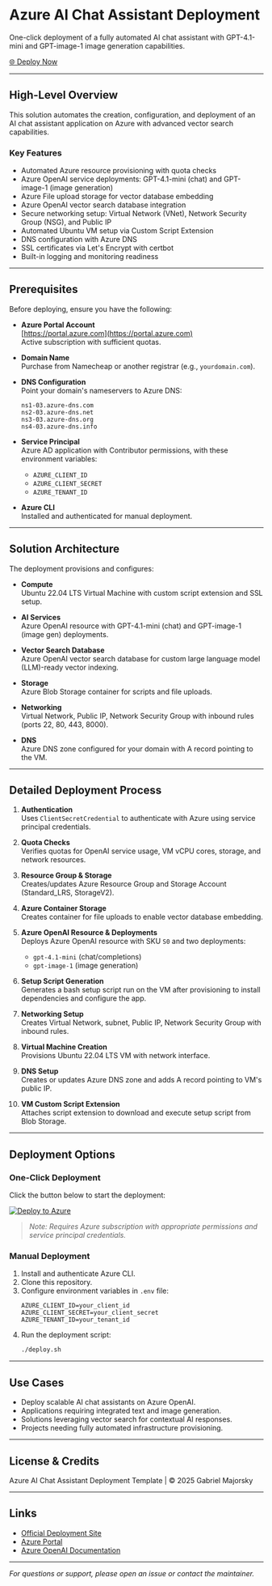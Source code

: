 # Azure AI Chat Assistant Deployment

One-click deployment of a fully automated AI chat assistant with GPT-4.1-mini and GPT-image-1 image generation capabilities.

[🌐 Deploy Now](https://azure-ai-assistant.netlify.app/)

---

## High-Level Overview

This solution automates the creation, configuration, and deployment of an AI chat assistant application on Azure with advanced vector search capabilities.

### Key Features

- Automated Azure resource provisioning with quota checks  
- Azure OpenAI service deployments: GPT-4.1-mini (chat) and GPT-image-1 (image generation)  
- Azure File upload storage for vector database embedding  
- Azure OpenAI vector search database integration  
- Secure networking setup: Virtual Network (VNet), Network Security Group (NSG), and Public IP  
- Automated Ubuntu VM setup via Custom Script Extension  
- DNS configuration with Azure DNS  
- SSL certificates via Let's Encrypt with certbot  
- Built-in logging and monitoring readiness  

---

## Prerequisites

Before deploying, ensure you have the following:

- **Azure Portal Account**  
  [https://portal.azure.com](https://portal.azure.com)  
  Active subscription with sufficient quotas.

- **Domain Name**  
  Purchase from Namecheap or another registrar (e.g., `yourdomain.com`).

- **DNS Configuration**  
  Point your domain's nameservers to Azure DNS:  
  ```
  ns1-03.azure-dns.com  
  ns2-03.azure-dns.net  
  ns3-03.azure-dns.org  
  ns4-03.azure-dns.info
  ```

- **Service Principal**  
  Azure AD application with Contributor permissions, with these environment variables:  
  - `AZURE_CLIENT_ID`  
  - `AZURE_CLIENT_SECRET`  
  - `AZURE_TENANT_ID`

- **Azure CLI**  
  Installed and authenticated for manual deployment.

---

## Solution Architecture

The deployment provisions and configures:

- **Compute**  
  Ubuntu 22.04 LTS Virtual Machine with custom script extension and SSL setup.

- **AI Services**  
  Azure OpenAI resource with GPT-4.1-mini (chat) and GPT-image-1 (image gen) deployments.

- **Vector Search Database**  
  Azure OpenAI vector search database for custom large language model (LLM)-ready vector indexing.

- **Storage**  
  Azure Blob Storage container for scripts and file uploads.

- **Networking**  
  Virtual Network, Public IP, Network Security Group with inbound rules (ports 22, 80, 443, 8000).

- **DNS**  
  Azure DNS zone configured for your domain with A record pointing to the VM.

---

## Detailed Deployment Process

1. **Authentication**  
   Uses `ClientSecretCredential` to authenticate with Azure using service principal credentials.

2. **Quota Checks**  
   Verifies quotas for OpenAI service usage, VM vCPU cores, storage, and network resources.

3. **Resource Group & Storage**  
   Creates/updates Azure Resource Group and Storage Account (Standard_LRS, StorageV2).

4. **Azure Container Storage**  
   Creates container for file uploads to enable vector database embedding.

5. **Azure OpenAI Resource & Deployments**  
   Deploys Azure OpenAI resource with SKU `S0` and two deployments:  
   - `gpt-4.1-mini` (chat/completions)  
   - `gpt-image-1` (image generation)

6. **Setup Script Generation**  
   Generates a bash setup script run on the VM after provisioning to install dependencies and configure the app.

7. **Networking Setup**  
   Creates Virtual Network, subnet, Public IP, Network Security Group with inbound rules.

8. **Virtual Machine Creation**  
   Provisions Ubuntu 22.04 LTS VM with network interface.

9. **DNS Setup**  
   Creates or updates Azure DNS zone and adds A record pointing to VM's public IP.

10. **VM Custom Script Extension**  
    Attaches script extension to download and execute setup script from Blob Storage.

---

## Deployment Options

### One-Click Deployment

Click the button below to start the deployment:

[![Deploy to Azure](https://aka.ms/deploytoazurebutton)](https://azure-ai-assistant.netlify.app/)

> *Note: Requires Azure subscription with appropriate permissions and service principal credentials.*

### Manual Deployment

1. Install and authenticate Azure CLI.  
2. Clone this repository.  
3. Configure environment variables in `.env` file:  
   ```
   AZURE_CLIENT_ID=your_client_id
   AZURE_CLIENT_SECRET=your_client_secret
   AZURE_TENANT_ID=your_tenant_id
   ```
4. Run the deployment script:  
   ```bash
   ./deploy.sh
   ```

---

## Use Cases

- Deploy scalable AI chat assistants on Azure OpenAI.  
- Applications requiring integrated text and image generation.  
- Solutions leveraging vector search for contextual AI responses.  
- Projects needing fully automated infrastructure provisioning.

---

## License & Credits

Azure AI Chat Assistant Deployment Template | © 2025 Gabriel Majorsky

---

## Links

- [Official Deployment Site](https://azure-ai-assistant.netlify.app/)  
- [Azure Portal](https://portal.azure.com)  
- [Azure OpenAI Documentation](https://learn.microsoft.com/en-us/azure/cognitive-services/openai/)

---

*For questions or support, please open an issue or contact the maintainer.*
